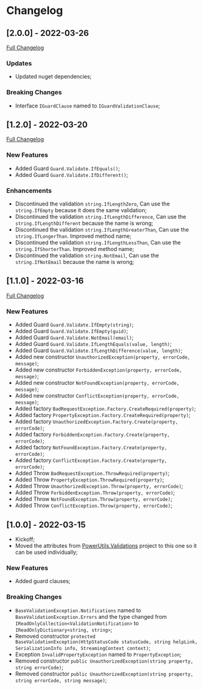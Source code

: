 # Changelog




## [2.0.0] - 2022-03-26
[Full Changelog](https://github.com/TechNobre/PowerUtils.GuardClauses.Validations/compare/v1.2.0...v2.0.0)


### Updates
- Updated nuget dependencies;


### Breaking Changes
- Interface `IGuardClause` named to `IGuardValidationClause`;




## [1.2.0] - 2022-03-20
[Full Changelog](https://github.com/TechNobre/PowerUtils.GuardClauses.Validations/compare/v1.1.0...v1.2.0)


### New Features
- Added Guard `Guard.Validate.IfEquals()`;
- Added Guard `Guard.Validate.IfDifferent()`;


### Enhancements
- Discontinued the validation `string.IfLengthZero`, Can use the `string.IfEmpty` because it does the same validation;
- Discontinued the validation `string.IfLengthDifference`, Can use the `string.IfLengthDifferent` because the name is wrong;
- Discontinued the validation `string.IfLengthGreaterThan`, Can use the `string.IfLongerThan`. Improved method name;
- Discontinued the validation `string.IfLengthLessThan`, Can use the `string.IfShorterThan`. Improved method name;
- Discontinued the validation `string.NotEmail`, Can use the `string.IfNotEmail` because the name is wrong;




## [1.1.0] - 2022-03-16
[Full Changelog](https://github.com/TechNobre/PowerUtils.GuardClauses.Validations/compare/v1.0.0...v1.1.0)


### New Features
- Added Guard `Guard.Validate.IfEmpty(string)`;
- Added Guard `Guard.Validate.IfEmpty(guid)`;
- Added Guard `Guard.Validate.NotEmail(email)`;
- Added Guard `Guard.Validate.IfLengthEquals(value, length)`;
- Added Guard `Guard.Validate.IfLengthDifference(value, length)`;
- Added new constructor `UnauthorizedException(property, errorCode, message)`;
- Added new constructor `ForbiddenException(property, errorCode, message)`;
- Added new constructor `NotFoundException(property, errorCode, message)`;
- Added new constructor `ConflictException(property, errorCode, message)`;
- Added factory `BadRequestException.Factory.CreateRequired(property)`;
- Added factory `PropertyException.Factory.CreateRequired(property)`;
- Added factory `UnauthorizedException.Factory.Create(property, errorCode)`;
- Added factory `ForbiddenException.Factory.Create(property, errorCode)`;
- Added factory `NotFoundException.Factory.Create(property, errorCode)`;
- Added factory `ConflictException.Factory.Create(property, errorCode)`;
- Added Throw `BadRequestException.ThrowRequired(property)`;
- Added Throw `PropertyException.ThrowRequired(property)`;
- Added Throw `UnauthorizedException.Throw(property, errorCode)`;
- Added Throw `ForbiddenException.Throw(property, errorCode)`;
- Added Throw `NotFoundException.Throw(property, errorCode)`;
- Added Throw `ConflictException.Throw(property, errorCode)`;




## [1.0.0] - 2022-03-15

- Kickoff;
- Moved the attributes from [PowerUtils.Validations](https://github.com/TechNobre/PowerUtils.Validations) project to this one so it can be used individually;


### New Features

- Added guard clauses;


### Breaking Changes

- `BaseValidationException.Notifications` named to `BaseValidationException.Errors` and the type changed from `IReadOnlyCollection<ValidationNotification>` to `IReadOnlyDictionary<string, string>`;
- Removed constructor `protected BaseValidationException(HttpStatusCode statusCode, string helpLink, SerializationInfo info, StreamingContext context)`;
- Exception `InvalidPropertyException` named to `PropertyException`;
- Removed constructor `public UnauthorizedException(string property, string errorCode)`;
- Removed constructor `public UnauthorizedException(string property, string errorCode, string message)`;